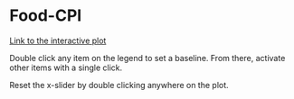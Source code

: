 # Food-CPI
[Link to the interactive plot](https://matty-west.github.io/Food-CPI/)

Double click any item on the legend to set a baseline. From there, activate other items with a single click.

Reset the x-slider by double clicking anywhere on the plot.
